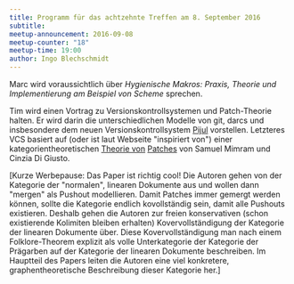```yaml
---
title: Programm für das achtzehnte Treffen am 8. September 2016
subtitle: 
meetup-announcement: 2016-09-08
meetup-counter: "18"
meetup-time: 19:00
author: Ingo Blechschmidt
---
```


Marc wird voraussichtlich über *Hygienische Makros: Praxis, Theorie und
Implementierung am Beispiel von Scheme* sprechen.

Tim wird einen Vortrag zu
Versionskontrollsystemen und Patch-Theorie halten. Er wird darin die
unterschiedlichen Modelle von git, darcs und insbesondere dem neuen
Versionskontrollsystem [Pijul](http://pijul.org/) vorstellen. Letzteres VCS
basiert auf (oder ist laut Webseite "inspiriert von") einer
kategorientheoretischen [Theorie von](http://www.lix.polytechnique.fr/Labo/Samuel.Mimram/docs/mimram_ctp.pdf)
[Patches](http://www.lix.polytechnique.fr/Labo/Samuel.Mimram/docs/mimram_ctp_slides.pdf)
von Samuel Mimram und Cinzia Di Giusto.

[Kurze Werbepause: Das Paper ist richtig cool! Die Autoren gehen von der
Kategorie der "normalen", linearen Dokumente aus und wollen dann
"mergen" als Pushout modellieren. Damit Patches immer gemergt werden
können, sollte die Kategorie endlich kovollständig sein, damit alle
Pushouts existieren. Deshalb gehen die Autoren zur freien konservativen
(schon existierende Kolimiten bleiben erhalten) Kovervollständigung der
Kategorie der linearen Dokumente über. Diese Kovervollständigung man
nach einem Folklore-Theorem explizit als volle Unterkategorie der
Kategorie der Prägarben auf der Kategorie der linearen Dokumente
beschreiben. Im Hauptteil des Papers leiten die Autoren eine viel
konkretere, graphentheoretische Beschreibung dieser Kategorie her.]